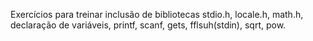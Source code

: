 Exercícios para treinar inclusão de bibliotecas stdio.h, locale.h, math.h, declaração de variáveis, printf, scanf, gets, fflsuh(stdin), sqrt, pow.
